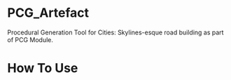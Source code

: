 # PCG_Artefact

Procedural Generation Tool for Cities: Skylines-esque road building as part of PCG Module.

# How To Use
